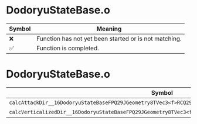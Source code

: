 # DodoryuStateBase.o
| Symbol | Meaning 
| ------------- | ------------- 
| :x: | Function has not yet been started or is not matching. 
| :white_check_mark: | Function is completed. 


# DodoryuStateBase.o
| Symbol | Decompiled? |
| ------------- | ------------- |
| `calcAttackDir__16DodoryuStateBaseFPQ29JGeometry8TVec3<f>RCQ29JGeometry8TVec3<f>RCQ29JGeometry8TVec3<f>` | :x: |
| `calcVerticalizedDir__16DodoryuStateBaseFPQ29JGeometry8TVec3<f>RCQ29JGeometry8TVec3<f>` | :x: |
